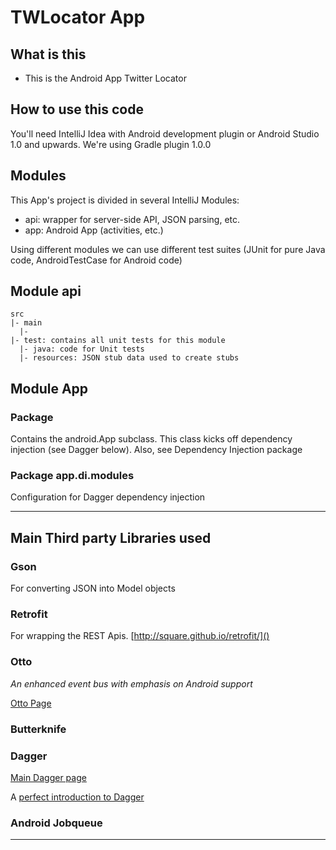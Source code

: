# TWLocator App

## What is this

- This is the Android App Twitter Locator

## How to use this code

You'll need IntelliJ Idea with Android development plugin or Android Studio 1.0 and upwards.
We're using Gradle plugin 1.0.0

## Modules

This App's project is divided in several IntelliJ Modules:

- api: wrapper for server-side API, JSON parsing, etc.
- app: Android App (activities, etc.)

Using different modules we can use different test suites (JUnit for pure Java code, AndroidTestCase for Android code)

## Module api

```
src
|- main
  |-
|- test: contains all unit tests for this module
  |- java: code for Unit tests
  |- resources: JSON stub data used to create stubs
```

## Module App

### Package

Contains the android.App subclass. This class kicks off dependency injection (see Dagger below). Also, see Dependency Injection package

### Package app.di.modules

Configuration for Dagger dependency injection

---


## Main Third party Libraries used

### Gson

For converting JSON into Model objects

### Retrofit

For wrapping the REST Apis.
[http://square.github.io/retrofit/]()

### Otto

_An enhanced event bus with emphasis on Android support_

[Otto Page](http://square.github.io/otto/)

### Butterknife

### Dagger

[Main Dagger page](http://square.github.io/dagger/)

A [perfect introduction to Dagger](http://antonioleiva.com/dagger-android-part-2/)

### Android Jobqueue

---

